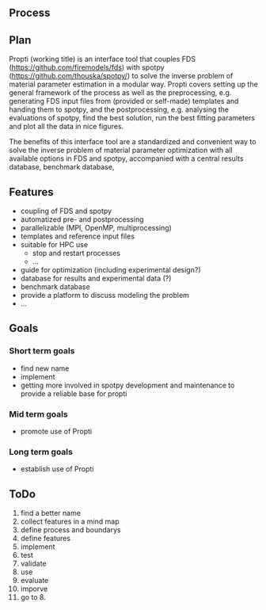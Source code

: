 ## Process

## Plan

Propti (working title) is an interface tool that couples FDS (https://github.com/firemodels/fds) with spotpy (https://github.com/thouska/spotpy/) to solve the inverse problem of material parameter estimation in a modular way. Propti covers setting up the general framework of the process as well as the preprocessing, e.g. generating FDS input files from (provided or self-made) templates and handing them to spotpy, and the postprocessing, e.g. analysing the evaluations of spotpy, find the best solution, run the best fitting parameters and plot all the data in nice figures.

The benefits of this interface tool are a standardized and convenient way to solve the inverse problem of material parameter optimization with all available options in FDS and spotpy, accompanied with a central results database, benchmark database, 

## Features

- coupling of FDS and spotpy
- automatized pre- and postprocessing
- parallelizable (MPI, OpenMP, multiprocessing)
- templates and reference input files
- suitable for HPC use
    - stop and restart processes
    - ...
- guide for optimization (including experimental design?)
- database for results and experimental data (?)
- benchmark database
- provide a platform to discuss modeling the problem
- ...

## Goals

### Short term goals

- find new name
- implement
- getting more involved in spotpy development and maintenance to provide a reliable base for propti

### Mid term goals

- promote use of Propti

### Long term goals

- establish use of Propti

## ToDo

1. find a better name
3. collect features in a mind map
4. define process and boundarys
5. define features
6. implement
7. test
8. validate
8. use
9. evaluate
10. imporve
11. go to 8.